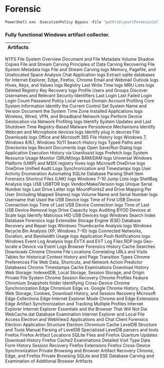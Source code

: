 # Forensic
```powershell
PowerShell.exe -ExecutionPolicy Bypass -File "path\to\your\ForensicCollector.ps1"
```

### Fully functional Windows artifact collector.
| Artifacts | 
| -------- | 
NTFS File System Overview 
Document and File Metadata 
Volume Shadow Copies 
File and Stream Carving 
Principles of Data Carving 
Recovering File System Metadata logs
File and Stream Carving logs
Memory, Pagefile, and Unallocated Space Analysis 
Chat Application logs
Extract sqlite databases for Internet Explorer, Edge, Firefox, Chrome
Email and Webmail Outlook logs
Hives, Keys, and Values logs
Registry Last Write Time logs
MRU Lists logs
Deleted Registry Key Recovery logs
Profile Users and Groups 
Discover Usernames and Relevant Security Identifiers 
Last Login 
Last Failed Login
Login Count
Password Policy 
Local versus Domain Account Profiling 
Core System Information 
Identify the Current Control Set 
System Name and Version 
Document the System Time Zone 
Installed Applications logs
Wireless, Wired, VPN, and Broadband Network logs
Perform Device Geolocation via Network Profiling logs
Identify System Updates and Last Shutdown Time 
Registry-Based Malware Persistence Mechanisms 
Identify Webcam and Microphone devices logs
Identify plug in devices 
File Downloads logs
Office and Microsoft 365 File History logs
Windows 7, Windows 8/8.1, Windows 10/11 Search History logs
Typed Paths and Directories logs
Recent Documents logs
Open Save/Run Dialog logs
Application Execution History via UserAssist logs
Prefetch logs
System Resource Usage Monitor (SRUM)logs
BAM/DAM logs
Universal Windows Platform (UWP) and MSIX registry hives logs
Microsoft OneDrive logs
OneDrive Unified Audit Logs 
Synchronization and Timestamps logs
User Activity Enumeration
Automating SQLite Database Parsing
Shell Item Forensics
Shortcut Files (LNK) logs
Windows 7-10 Jump Lists logs
ShellBag Analysis logs 
USB USBTOR logs
Vendor/Make/Version logs 
Unique Serial Number logs 
Last Drive Letter logs 
MountPoints2 and Drive Mapping Per User (Including Mapped Shares) logs 
Volume Name and Serial Number logs 
Username that Used the USB Device logs 
Time of First USB Device Connection logs 
Time of Last USB Device Connection logs 
Time of Last USB Device Removal logs 
Drive Capacity logs 
Auditing BYOD Devices at Scale logs 
Identify Malicious HID USB Devices logs 
Windows Search Index Database Forensics logs 
Extensible Storage Engine (ESE) Database Recovery and Repair logs 
Windows Thumbcache Analysis logs 
Windows Recycle Bin Analysis (XP, Windows 7-10) logs 
Connected Networks, Duration, and Bandwidth Usage logs 
Application Push Notifications logs 
Windows Event Log Analysis logs 
EVTX and EVT Log Files 
RDP logs
Geo-locate a Device via Event Logs
Browser Forensics 
History 
Cache 
Searches 
Downloads 
Chrome 
Chrome File Locations 
Correlating URLs and Visits Tables for Historical Context 
History and Page Transition Types 
Chrome Preferences File 
Web Data, Shortcuts, and Network Action Predictor Databases 
Chrome Timestamps 
Cache Examinations 
Download History 
Web Storage: IndexedDB, Local Storage, Session Storage, and Origin Private File System 
Chrome Session Recovery 
Chrome Profiles Feature 
Chromium Snapshots folder 
Identifying Cross-Device Chrome Synchronization 
Edge 
Chromium Edge vs. Google Chrome 
History, Cache, Web Storage, Cookies, Download History, and Session Recovery
Microsoft Edge Collections
Edge Internet Explorer Mode
Chrome and Edge Extensions
Edge Artifact Synchronization and Tracking Multiple Profiles
Internet Explorer
Internet Explorer Essentials and the Browser That Will Not Die 
WebCache.dat Database Examination 
Internet Explorer and Local File Access 
Electron and WebView2 Applications and Chat Client Forensics 
Electron Application Structure 
Electron Chromium Cache 
LevelDB Structure and Tools 
Manual Parsing of LevelDB 
Specialized LevelDB parsers and tools 
Firefox
Firefox Artifact Locations
SQLite Files and Firefox Quantum Updates 
Download History 
Firefox Cache2 Examinations 
Detailed Visit Type Data 
Form History 
Session Recovery 
Firefox Extensions 
Firefox Cross-Device Synchronization 
Private Browsing and Browser Artifact Recovery 
Chrome, Edge, and Firefox Private Browsing 
SQLite and ESE Database Carving and Examination of Additional Browser Artifacts 
